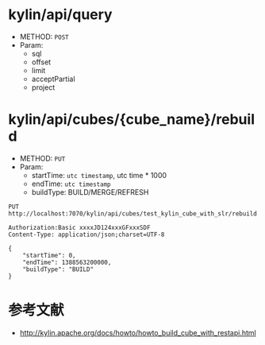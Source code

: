 # kylin/api/query
* METHOD: `POST`
* Param:
  - sql
  - offset
  - limit
  - acceptPartial
  - project


# kylin/api/cubes/{cube_name}/rebuild

* METHOD: `PUT`
* Param:
  - startTime: `utc timestamp`, utc time * 1000
  - endTime: `utc timestamp`
  - buildType: BUILD/MERGE/REFRESH

```
PUT http://localhost:7070/kylin/api/cubes/test_kylin_cube_with_slr/rebuild

Authorization:Basic xxxxJD124xxxGFxxxSDF
Content-Type: application/json;charset=UTF-8

{
    "startTime": 0,
    "endTime": 1388563200000,
    "buildType": "BUILD"
}
```

# 参考文献
* http://kylin.apache.org/docs/howto/howto_build_cube_with_restapi.html
